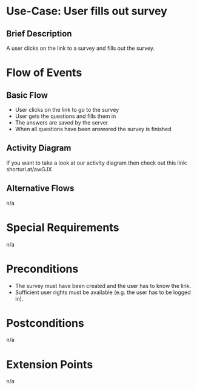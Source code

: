 # Use-Case: User fills out survey

## Brief Description

A user clicks on the link to a survey and fills out the survey.

# Flow of Events

## Basic Flow
 - User clicks on the link to go to the survey
 - User gets the questions and fills them in
 - The answers are saved by the server
 - When all questions have been answered the survey is finished
## Activity Diagram

If you want to take a look at our activity diagram then check out this link: shorturl.at/awGJX

## Alternative Flows

n/a

# Special Requirements

n/a

# Preconditions

 - The survey must have been created and the user has to know the link.
 - Sufficient user rights must be available (e.g. the user has to be logged in).

# Postconditions

n/a

# Extension Points

n/a

